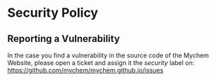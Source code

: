# Security Policy

## Reporting a Vulnerability

In the case you find a vulnerability in the source code of the Mychem Website, please open a ticket
and assign it the *security* label on: https://github.com/mychem/mychem.github.io/issues
